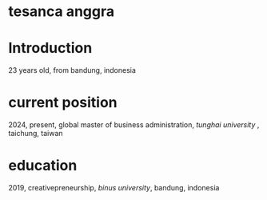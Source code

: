 # tesanca anggra

# Introduction

23 years old, from bandung, indonesia 

# current position
2024, present, global master of business administration, _tunghai university_ , taichung, taiwan 


# education
2019, creativepreneurship, _binus university_, bandung, indonesia

